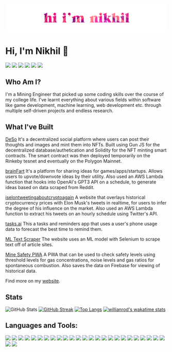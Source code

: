 ![Hi](hi2.png)
# Hi, I'm Nikhil 👋

[<img src="https://img.shields.io/website-up-down-green-red/http/monip.org.svg?style=for-the-badge&logo=appveyor&logoColor=white&color=teal">][website]
[<img src="https://img.shields.io/badge/Twitter-1DA1F2?style=for-the-badge&logo=twitter&logoColor=white">][twitter]
[<img src="https://img.shields.io/badge/LinkedIn-0077B5?style=for-the-badge&logo=linkedin&logoColor=white">][linkedin]
[<img src="https://img.shields.io/badge/Instagram-E4405F?style=for-the-badge&logo=instagram&logoColor=white">][instagram]
[<img src="https://img.shields.io/badge/Google_Play-414141?style=for-the-badge&logo=google-play&logoColor=white">][playstore]
[<img src="https://img.shields.io/badge/Itch.io-FA5C5C?style=for-the-badge&logo=itch.io&logoColor=white">][itch.io]

## Who Am I?

I'm a Mining Engineer that picked up some coding skills over the course of my college life.
I've learnt everything about various fields within software like game development, machine learning, web development etc. through multiple self-driven projects and endless research.

## What I've Built

[DeSo](https://deso31.web.app/)
It's a decentralized social platform where users can post their thoughts and images and mint them into NFTs. Built using Gun JS for the decentralized database/authetication and Solidity for the NFT minting smart contracts. The smart contract was then deployed temporarily on the Rinkeby tesnet and eventually on the Polygon Mainnet.

[brainFart](https://brainfart.web.app/)
It's a platform for sharing ideas for games/apps/startups. Allows users to upvote/downvote ideas by their utility. Also used an AWS Lambda function that hooks into OpenAI's GPT3 API on a schedule, to generate ideas based on data scraped from Reddit.

[iselontweetingaboutcryptoagain](https://iselontweetingaboutcryptoagain.web.app/)
A website that overlays historical cryptocurrency prices with Elon Musk's tweets in realtime, for users to infer the degree of his influence on the market. Also used an AWS Lambda function to extract his tweets on an hourly schedule using Twitter's API.

[tasks.ai](https://play.google.com/store/apps/details?id=com.appnamenull.mlscheduler)
This a tasks and reminders app that uses a user's phone usage data to forecast the best time to remind them.

[ML Text Scraper](https://ml-text-scraper.herokuapp.com/)
The website uses an ML model with Selenium to scrape text off of article sites.

[Mine Safety PWA](https://play.google.com/store/apps/details?id=com.Sil.minepwa1)
A PWA that can be used to check safety levels using threshold levels for gas concentrations, noise levels and gas ratios for spontaneous combustion.
Also saves the data on Firebase for viewing of historical data.

Find more on my [website](https://nikhil-nair.web.app/).
<br/>

## Stats

![GitHub Stats](https://github-readme-stats.vercel.app/api?username=nikhilnair31&theme=graywhite&show_icons=true)
[![GitHub Streak](http://github-readme-streak-stats.herokuapp.com?user=nikhilnair31&theme=tokyonight_duo&hide_border=true&date_format=M%20j%5B%2C%20Y%5D)](https://git.io/streak-stats)
[![Top Langs](https://github-readme-stats.vercel.app/api/top-langs/?username=anuraghazra&layout=compact&hide=javascriptL&langs_count=8)](https://github.com/anuraghazra/github-readme-stats)
[![willianrod's wakatime stats](https://github-readme-stats.vercel.app/api/wakatime?username=nikhilnair31)](https://github.com/anuraghazra/github-readme-stats)

<!-- [![Wakatime Stats](https://github-readme-stats.vercel.app/api/wakatime?username=nikhilnair31&layout=compact&theme=omni&hide_border=true)](https://github.com/anuraghazra/github-readme-stats) -->

## Languages and Tools:

[<img src="https://img.shields.io/badge/C%23-239120?style=for-the-badge&logo=c-sharp&logoColor=white">][website]
[<img src="https://img.shields.io/badge/C%2B%2B-00599C?style=for-the-badge&logo=c%2B%2B&logoColor=white">][website]
[<img src="https://img.shields.io/badge/C-00599C?style=for-the-badge&logo=c&logoColor=white">][website]
[<img src="https://img.shields.io/badge/Java-ED8B00?style=for-the-badge&logo=java&logoColor=white">][website]
[<img src="https://img.shields.io/badge/Kotlin-0095D5?&style=for-the-badge&logo=kotlin&logoColor=white">][website]
[<img src="https://img.shields.io/badge/Python-14354C?style=for-the-badge&logo=python&logoColor=white">][website]
[<img src="https://img.shields.io/badge/JavaScript-F7DF1E?style=for-the-badge&logo=javascript&logoColor=white">][website]
[<img src="https://img.shields.io/badge/HTML5-E34F26?style=for-the-badge&logo=html5&logoColor=white">][website]
[<img src="	https://img.shields.io/badge/CSS3-1572B6?style=for-the-badge&logo=css3&logoColor=white">][website]
[<img src="https://img.shields.io/badge/Solidity-e6e6e6?style=for-the-badge&logo=solidity&logoColor=black">][website]
[<img src="https://img.shields.io/badge/jQuery-0769AD?style=for-the-badge&logo=jquery&logoColor=white">][website]
[<img src="https://img.shields.io/badge/Flask-000000?style=for-the-badge&logo=flask&logoColor=white">][website]
[<img src="https://img.shields.io/badge/Docker-2CA5E0?style=for-the-badge&logo=docker&logoColor=white">][website]
[<img src="https://img.shields.io/badge/Expo-1B1F23?style=for-the-badge&logo=expo&logoColor=white">][website]
[<img src="https://img.shields.io/badge/Express.js-000000?style=for-the-badge&logo=express&logoColor=white">][website]
[<img src="https://img.shields.io/badge/React-20232A?style=for-the-badge&logo=react&logoColor=61DAFB">][website]
[<img src="https://img.shields.io/badge/Socket.io-010101?&style=for-the-badge&logo=Socket.io&logoColor=white">][website]
[<img src="https://img.shields.io/badge/web3.js-F16822?style=for-the-badge&logo=web3.js&logoColor=white">][website]
[<img src="https://img.shields.io/badge/Heroku-430098?style=for-the-badge&logo=heroku&logoColor=white">][website]
[<img src="https://img.shields.io/badge/Ethereum-3C3C3D?style=for-the-badge&logo=Ethereum&logoColor=white">][website]
[<img src="https://img.shields.io/badge/Unity-100000?style=for-the-badge&logo=unity&logoColor=white">][website]
[<img src="https://img.shields.io/badge/MySQL-00000F?style=for-the-badge&logo=mysql&logoColor=white">][website]
[<img src="https://img.shields.io/badge/SQLite-07405E?style=for-the-badge&logo=sqlite&logoColor=white">][website]
[<img src="https://img.shields.io/badge/blender-%23F5792A.svg?style=for-the-badge&logo=blender&logoColor=white">][website]
[<img src="https://img.shields.io/badge/Figma-F24E1E?style=for-the-badge&logo=figma&logoColor=white">][website]
[<img src="https://img.shields.io/badge/Notepad++-90E59A.svg?style=for-the-badge&logo=notepad%2B%2B&logoColor=black">][website]
[<img src="https://img.shields.io/badge/Visual_Studio_Code-0078D4?style=for-the-badge&logo=visual%20studio%20code&logoColor=white">][website]

<br />

[website]: https://nikhil-nair.web.app/
[twitter]: https://twitter.com/_silhouettte_
[instagram]: https://www.instagram.com/_nikhilnair_/
[gmail]: mailto:niknair31898@gmail.com
[linkedin]: https://www.linkedin.com/in/nikhilnair31/
[playstore]: https://play.google.com/store/apps/dev?id=5678454527601486137
[itch.io]: https://silhouttte.itch.io/
